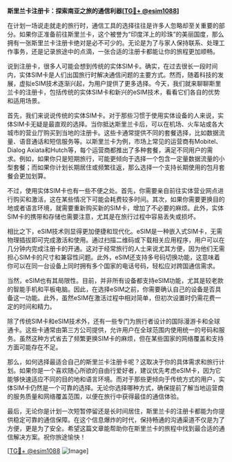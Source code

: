 **斯里兰卡注册卡：探索南亚之旅的通信利器[[TG💪+ @esim1088](https://t.me/s/esim1088)]**

在计划一场说走就走的旅行时，通信工具的选择往往是许多人忽略却至关重要的部分。如果你正准备前往斯里兰卡，这个被誉为“印度洋上的珍珠”的美丽国度，那么拥有一张斯里兰卡注册卡绝对是必不可少的。无论是为了与家人保持联系、处理工作事务，还是记录旅途中的点滴，一张合适的注册卡都能让你的旅程更加顺畅。

说到注册卡，很多人可能会想到传统的实体SIM卡。确实，在过去很长一段时间内，实体SIM卡是人们出国旅行时解决通信问题的主要方式。然而，随着科技的发展，虚拟eSIM技术逐渐兴起，为用户提供了更多选择。今天，我们就来聊聊斯里兰卡的注册卡，包括传统的实体SIM卡和新兴的eSIM技术，看看它们各自的优势和适用场景。

首先，我们来说说传统的实体SIM卡。对于那些习惯于使用实体设备的人来说，实体SIM卡无疑是最直观的选择。当你抵达斯里兰卡后，可以在机场、火车站或各大城市的营业厅购买到当地的注册卡。这些卡通常提供不同的套餐选择，比如数据流量、语音通话和短信服务等。以斯里兰卡为例，市场上常见的运营商有Mobitel、Dialog Axiata和Hutch等，每个运营商都推出了多种套餐，满足不同用户的需求。例如，如果你只是短期旅行，可能更倾向于选择一个包含一定量数据流量的小型套餐；而如果你计划长期居住或频繁往返，那么选择一个支持长期使用的包月套餐会更加划算。

不过，使用实体SIM卡也有一些不便之处。首先，你需要亲自前往实体营业网点进行购买和激活，这在某些情况下可能会耗费较多时间。其次，如果你需要更换目的地或者语言环境，就需要重新购买新的SIM卡，增加了不必要的麻烦。此外，实体SIM卡的携带和存储也需要注意，尤其是在旅行过程中容易丢失或损坏。

相比之下，eSIM技术则显得更加便捷和现代化。eSIM是一种嵌入式SIM卡，无需物理插拔即可完成激活和使用。通过扫描二维码或下载相关应用程序，用户可以在几分钟内完成注册卡的开通。这对于经常旅行的人士来说尤其方便，因为他们无需担心SIM卡的尺寸和兼容性问题。此外，eSIM还支持多号码切换功能，这意味着你可以在同一台设备上同时拥有多个国家的电话号码，轻松应对跨国通信需求。

当然，eSIM也有其局限性。目前，并非所有设备都支持eSIM功能，尤其是较老款的智能手机和平板电脑。因此，在选择eSIM之前，你需要确认自己的设备是否具备这一功能。此外，虽然eSIM在激活过程中相对简单，但初次设置时仍需花费一定的时间和精力。

除了传统SIM卡和eSIM技术外，还有一些专门为旅行者设计的国际漫游卡和全球通卡。这些卡通常由第三方公司提供，允许用户在全球范围内使用统一的号码和服务。虽然这种方式省去了频繁更换SIM卡的麻烦，但在某些国家的网络覆盖和支持方面可能存在不足。

那么，如何选择最适合自己的斯里兰卡注册卡呢？这取决于你的具体需求和旅行计划。如果你是一个喜欢随心所欲的自由行爱好者，建议优先考虑eSIM卡，因为它能够快速适应不同的目的地和语言环境。而对于那些更倾向于传统方式的用户，实体SIM卡仍然是一个可靠的选择。无论你选择哪种方式，确保提前了解当地运营商的服务质量和网络覆盖范围，以便在旅行中获得最佳的通信体验。

最后，无论你是计划一次短暂停留还是长时间居住，斯里兰卡的注册卡都能为你提供稳定可靠的通信保障。在这个信息爆炸的时代，保持畅通的沟通渠道不仅是为了方便，更是为了安全。希望这篇文章能帮助你在斯里兰卡的旅程中找到最合适的通信解决方案。祝你旅途愉快！

[[TG💪+ @esim1088](https://t.me/s/esim1088) ![Image](https://i.postimg.cc/4NQfJmqS/Snipaste-2025-05-13-00-14-12.png)]